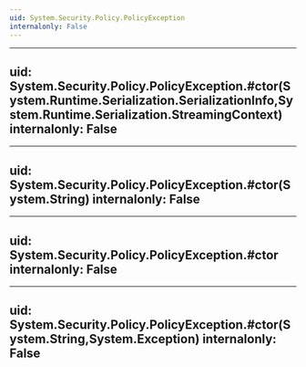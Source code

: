 ```yaml
---
uid: System.Security.Policy.PolicyException
internalonly: False
---
```


---
uid: System.Security.Policy.PolicyException.#ctor(System.Runtime.Serialization.SerializationInfo,System.Runtime.Serialization.StreamingContext)
internalonly: False
---

---
uid: System.Security.Policy.PolicyException.#ctor(System.String)
internalonly: False
---

---
uid: System.Security.Policy.PolicyException.#ctor
internalonly: False
---

---
uid: System.Security.Policy.PolicyException.#ctor(System.String,System.Exception)
internalonly: False
---
